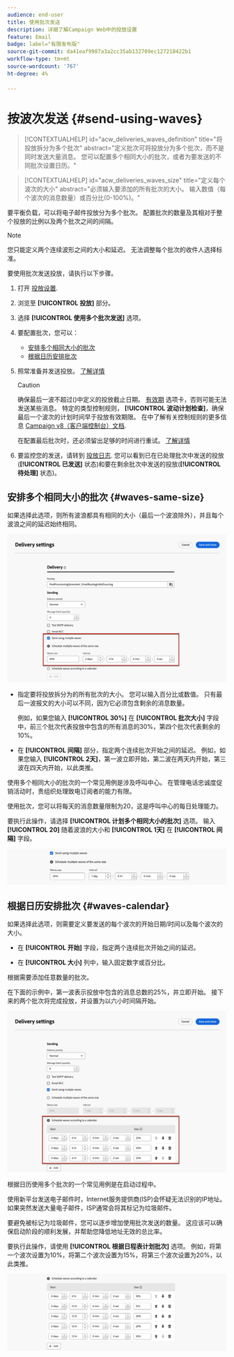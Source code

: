 ```yaml
---
audience: end-user
title: 使用批次发送
description: 详细了解Campaign Web中的投放设置
feature: Email
badge: label="有限发布版"
source-git-commit: da41eaf9987a3a2cc35ab132709ec127218422b1
workflow-type: tm+mt
source-wordcount: '767'
ht-degree: 4%

---
```



# 按波次发送 {#send-using-waves}

>[!CONTEXTUALHELP]
>id="acw_deliveries_waves_definition"
>title="将投放拆分为多个批次"
>abstract="定义批次可将投放分为多个批次，而不是同时发送大量消息。 您可以配置多个相同大小的批次，或者为要发送的不同批次设置日历。"

>[!CONTEXTUALHELP]
>id="acw_deliveries_waves_size"
>title="定义每个波次的大小"
>abstract="必须输入要添加的所有批次的大小。 输入数值（每个波次的消息数量）或百分比(0-100%)。"

要平衡负载，可以将电子邮件投放分为多个批次。 配置批次的数量及其相对于整个投放的比例以及两个批次之间的间隔。

>[!NOTE]
>
>您只能定义两个连续波形之间的大小和延迟。 无法调整每个批次的收件人选择标准。

要使用批次发送投放，请执行以下步骤。

1. 打开 [投放设置](delivery-settings.md#retries).

1. 浏览至 **[!UICONTROL 投放]** 部分。

1. 选择 **[!UICONTROL 使用多个批次发送]** 选项。

1. 要配置批次，您可以：

   * [安排多个相同大小的批次](#waves-same-size)
   * [根据日历安排批次](#waves-calendar)

1. 照常准备并发送投放。 [了解详情](../msg/gs-deliveries.md)

   >[!CAUTION]
   >
   >确保最后一波不超过()中定义的投放截止日期。 [有效期](delivery-settings.md#validity) 选项卡，否则可能无法发送某些消息。 特定的类型控制规则， **[!UICONTROL 波动计划检查]**，确保最后一个波次的计划时间早于投放有效期限。 在中了解有关控制规则的更多信息 [Campaign v8（客户端控制台）文档](https://experienceleague.adobe.com/docs/campaign/automation/campaign-optimization/control-rules.html).
   >
   >在配置最后批次时，还必须留出足够的时间进行重试。 [了解详情](delivery-settings.md#retries)

1. 要监控您的发送，请转到 [投放日志](../monitor/delivery-logs.md). 您可以看到已在已处理批次中发送的投放(**[!UICONTROL 已发送]** 状态)和要在剩余批次中发送的投放(**[!UICONTROL 待处理]** 状态)。

## 安排多个相同大小的批次 {#waves-same-size}

如果选择此选项，则所有波浪都具有相同的大小（最后一个波浪除外），并且每个波浪之间的延迟始终相同。

![](assets/waves-same-size.png)

* 指定要将投放拆分为的所有批次的大小。 您可以输入百分比或数值。 只有最后一波报文的大小可以不同，因为它必须包含剩余的消息数量。

  例如，如果您输入 **[!UICONTROL 30%]** 在 **[!UICONTROL 批次大小]** 字段中，前三个批次代表投放中包含的所有消息的30%，第四个批次代表剩余的10%。

* 在 **[!UICONTROL 间隔]** 部分，指定两个连续批次开始之间的延迟。 例如，如果您输入 **[!UICONTROL 2天]**，第一波立即开始，第二波在两天内开始，第三波在四天内开始，以此类推。

使用多个相同大小的批次的一个常见用例是涉及呼叫中心。 在管理电话忠诚度促销活动时，贵组织处理致电订阅者的能力有限。

使用批次，您可以将每天的消息数量限制为20，这是呼叫中心的每日处理能力。

要执行此操作，请选择 **[!UICONTROL 计划多个相同大小的批次]** 选项。 输入 **[!UICONTROL 20]** 随着波浪的大小和 **[!UICONTROL 1天]** 在 **[!UICONTROL 间隔]** 字段。

![](assets/waves-call-center.png)

## 根据日历安排批次 {#waves-calendar}

如果选择此选项，则需要定义要发送的每个波次的开始日期/时间以及每个波次的大小。

* 在 **[!UICONTROL 开始]** 字段，指定两个连续批次开始之间的延迟。

* 在 **[!UICONTROL 大小]** 列中，输入固定数字或百分比。

根据需要添加任意数量的批次。

在下面的示例中，第一波表示投放中包含的消息总数的25%，并立即开始。 接下来的两个批次将完成投放，并设置为以六小时间隔开始。

![](assets/waves-calendar.png)

根据日历使用多个批次的一个常见用例是在启动过程中。

使用新平台发送电子邮件时，Internet服务提供商(ISP)会怀疑无法识别的IP地址。 如果突然发送大量电子邮件，ISP通常会将其标记为垃圾邮件。

要避免被标记为垃圾邮件，您可以逐步增加使用批次发送的数量。 这应该可以确保启动阶段的顺利发展，并帮助您降低地址无效的总比率。

要执行此操作，请使用 **[!UICONTROL 根据日程表计划批次]** 选项。 例如，将第一个波次设置为10%，将第二个波次设置为15%，将第三个波次设置为20%，以此类推。

![](assets/waves-ramp-up.png)




